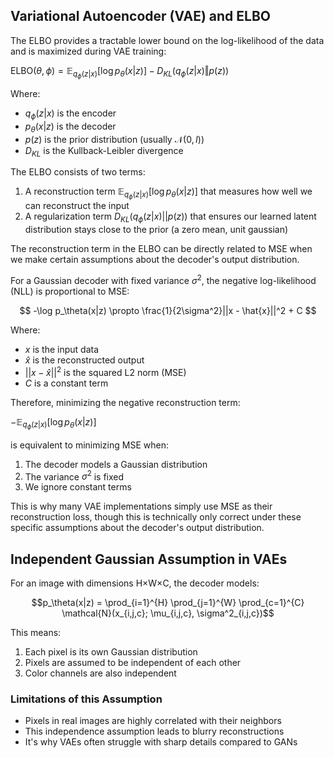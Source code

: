 ## Variational Autoencoder (VAE) and ELBO

The ELBO provides a tractable lower bound on the log-likelihood of the data and is maximized during VAE training:

$\text{ELBO}(\theta, \phi) = \mathbb{E}_{q_\phi(z|x)} [\log p_\theta(x|z)] - D_{KL}(q_\phi(z|x) \Vert p(z))$

Where:
- $q_\phi(z|x)$ is the encoder
- $p_\theta(x|z)$ is the decoder
- $p(z)$ is the prior distribution (usually $\mathcal{N}(0,I)$)
- $D_{KL}$ is the Kullback-Leibler divergence

The ELBO consists of two terms:
1. A reconstruction term $\mathbb{E}_{q_\phi(z|x)} [\log p_\theta(x|z)]$ that measures how well we can reconstruct the input
2. A regularization term $D_{KL}(q_\phi(z|x) || p(z))$ that ensures our learned latent distribution stays close to the prior (a zero mean, unit gaussian)

The reconstruction term in the ELBO can be directly related to MSE when we make certain assumptions about the decoder's output distribution. 

For a Gaussian decoder with fixed variance $\sigma^2$, the negative log-likelihood (NLL) is proportional to MSE:

$$
-\log p_\theta(x|z) \propto \frac{1}{2\sigma^2}||x - \hat{x}||^2 + C
$$

Where:
- $x$ is the input data
- $\hat{x}$ is the reconstructed output
- $||x - \hat{x}||^2$ is the squared L2 norm (MSE)
- $C$ is a constant term

Therefore, minimizing the negative reconstruction term:

$-\mathbb{E}_{q_\phi(z|x)} [\log p_\theta(x|z)]$

is equivalent to minimizing MSE when:
1. The decoder models a Gaussian distribution
2. The variance $\sigma^2$ is fixed
3. We ignore constant terms

This is why many VAE implementations simply use MSE as their reconstruction loss, though this is technically only correct under these specific assumptions about the decoder's output distribution.

## Independent Gaussian Assumption in VAEs

For an image with dimensions H×W×C, the decoder models:

$$p_\theta(x|z) = \prod_{i=1}^{H} \prod_{j=1}^{W} \prod_{c=1}^{C} \mathcal{N}(x_{i,j,c}; \mu_{i,j,c}, \sigma^2_{i,j,c})$$

This means:
1. Each pixel is its own Gaussian distribution
2. Pixels are assumed to be independent of each other
3. Color channels are also independent

### Limitations of this Assumption
- Pixels in real images are highly correlated with their neighbors
- This independence assumption leads to blurry reconstructions
- It's why VAEs often struggle with sharp details compared to GANs
